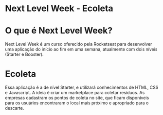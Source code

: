# Next Level Week - Ecoleta
# O que é Next Level Week?
Next Level Week é um curso oferecido pela Rocketseat para desenvolver uma aplicação do início ao fim em uma semana, atualmente com dois níveis (Starter e Booster).

# Ecoleta
Essa aplicação é a de nível Starter, e utilizará conhecimentos de HTML, CSS e Javascript. 
A ideia é criar um marketplace para coletar resíduos. As empresas cadastram os pontos de coleta no site, que ficam disponíveis para os usuários encontraram o local mais próximo e apropriado para o descarte. 
